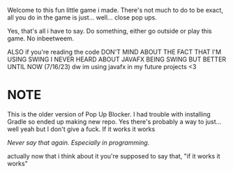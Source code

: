 Welcome to this fun little game i made. There's not much to do to be exact, all you do in the game is just... well... close pop ups.

Yes, that's all i have to say. Do something, either go outside or play this game. No inbeetweem.



ALSO if you're reading the code DON'T MIND ABOUT THE FACT THAT I'M USING SWING
I NEVER HEARD ABOUT JAVAFX BEING SWING BUT BETTER UNTIL NOW (7/16/23)
dw im using javafx in my future projects <3

NOTE
=
This is the older version of Pop Up Blocker. I had trouble with installing Gradle so ended up making new repo. Yes there's probably a way to just... well yeah but I don't give a fuck. If it works it works

*Never say that again. Especially in programming.*

actually now that i think about it you're supposed to say that, "if it works it works"